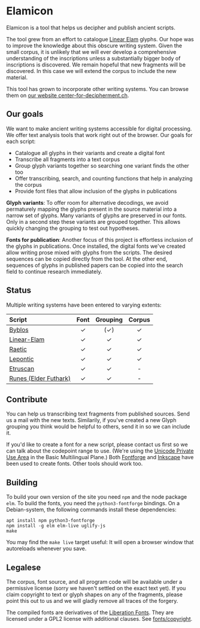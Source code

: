 # Elamicon

Elamicon is a tool that helps us decipher and publish ancient scripts.

The tool grew from an effort to catalogue
[Linear Elam](http://www.iranicaonline.org/articles/elam-iv)
glyphs. Our hope was to improve the knowledge about this obscure writing
system. Given the small corpus, it is unlikely that we will ever develop a
comprehensive understanding of the inscriptions unless a substantially bigger
body of inscriptions is discovered. We remain hopeful that new fragments will be
discovered. In this case we will extend the corpus to include the new material.

This tool has grown to incorporate other writing systems. You can browse
them on [our website center-for-decipherment.ch](https://center-for-decipherment.ch/tool/).


## Our goals

We want to make ancient writing systems accessible for digital processing. We
offer text analysis tools that work right out of the browser. Our goals for each
script:

- Catalogue all glyphs in their variants and create a digital font
- Transcribe all fragments into a text corpus
- Group glyph variants together so searching one variant finds the other too
- Offer transcribing, search, and counting functions that help in analyzing the corpus
- Provide font files that allow inclusion of the glyphs in publications

**Glyph variants**: To offer room for alternative decodings, we avoid permaturely mapping the glyphs present in the source material into a narrow set of glyphs. Many variants of glyphs are preserved in our fonts. Only in a second step these variants are grouped together. This allows quickly changing the grouping to test out hypotheses.

**Fonts for publication**: Another focus of this project is effortless inclusion of the glyphs in publications. Once installed, the digital fonts we've created allow writing prose mixed with glyphs from the scripts. The desired sequences can be copied directly from the tool. At the other end, sequences of glyphs in published papers can be copied into the search field to continue research immediately.


## Status

Multiple writing systems have been entered to varying extents:

Script|Font|Grouping|Corpus
:-----|:--:|:------:|:----:
[Byblos](https://center-for-decipherment.ch/tool/#byblos)|✓|(✓)|✓
[Linear-Elam](https://center-for-decipherment.ch/tool/#elam)|✓|✓|✓
[Raetic](https://center-for-decipherment.ch/tool/#raetic)|✓|✓|✓
[Lepontic](https://center-for-decipherment.ch/tool/#lepontic)|✓|✓|✓
[Etruscan](https://center-for-decipherment.ch/tool/#etruscan)|✓|✓|-
[Runes (Elder Futhark)](https://center-for-decipherment.ch/tool/#runic)|✓|✓|-


## Contribute

You can help us transcribing text fragments from published sources.
Send us a mail with the new texts. Similarily, if you've created a new
Glyph grouping you think would be helpful to others, send it in so we
can include it.

If you'd like to create a font for a new script, please contact us first so we can talk about the codepoint range to use. (We're using the [Unicode Private Use Area](http://unicode.org/glossary/#private_use) in the Basic Multilingual Plane.) Both [Fontforge](http://fontforge.github.io) and [Inkscape](https://inkscape.org) have been used to create fonts. Other tools should work too.


## Building

To build your own version of the site you need `npm` and the node package
`elm`. To build the fonts, you need the `python3-fontforge` bindings. On a
Debian-system, the following commands install these dependencies:

    apt install npm python3-fontforge
    npm install -g elm elm-live uglify-js
    make

You may find the `make live` target useful: It will open a browser window
that autoreloads whenever you save.


## Legalese

The corpus, font source, and all program code will be available under a
permissive license (sorry we haven't settled on the exact text yet). If you
claim copyright to text or glyph shapes on any of the fragments, please point
this out to us and we will gladly remove all traces of the forgery.

The compiled fonts are derivatives of the
[Liberation Fonts](https://fedorahosted.org/liberation-fonts/). They are
licensed under a GPL2 license with additional clauses. See [fonts/copyright](fonts/copyright).

